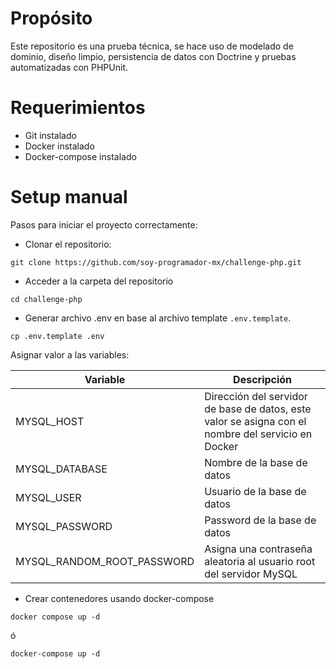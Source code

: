 # Propósito

Este repositorio es una prueba técnica, se hace uso de modelado de dominio, diseño limpio, persistencia de datos con Doctrine y pruebas automatizadas con PHPUnit.

# Requerimientos

* Git instalado
* Docker instalado
* Docker-compose instalado

# Setup manual

Pasos para iniciar el proyecto correctamente:

* Clonar el repositorio:

```
git clone https://github.com/soy-programador-mx/challenge-php.git
```

* Acceder a la carpeta del repositorio

```
cd challenge-php
```

* Generar archivo .env en base al archivo template ```.env.template```.

```
cp .env.template .env
```

Asignar valor a las variables:

Variable | Descripción
---------|------------
MYSQL_HOST| Dirección del servidor de base de datos, este valor se asigna con el nombre del servicio en Docker
MYSQL_DATABASE | Nombre de la base de datos
MYSQL_USER | Usuario de la base de datos
MYSQL_PASSWORD | Password de la base de datos
MYSQL_RANDOM_ROOT_PASSWORD | Asigna una contraseña aleatoria al usuario root del servidor MySQL

* Crear contenedores usando docker-compose

```
docker compose up -d
```
ó
```
docker-compose up -d
```
